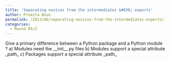 ```yaml
---
title: 'Separating novices from the intermediates &#038; experts'
author: Promita Bose
permalink: /2013/06/separating-novices-from-the-intermediates-experts/
categories:
  - Round 05/2
---
```

Give a primary difference between a Python package and a Python module ? a) Modules need the \_\_init\_\_.py files b) Modules support a special attribute \_path\_ c) Packages support a special attribute \_path\_
